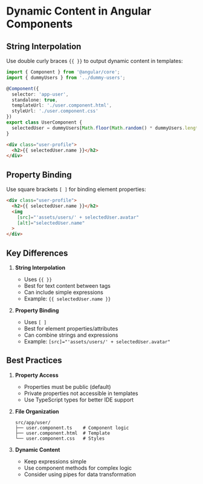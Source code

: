 # Dynamic Content in Angular Components

## String Interpolation

Use double curly braces `{{ }}` to output dynamic content in templates:

````typescript
import { Component } from '@angular/core';
import { dummyUsers } from '../dummy-users';

@Component({
  selector: 'app-user',
  standalone: true,
  templateUrl: './user.component.html',
  styleUrl: './user.component.css'
})
export class UserComponent {
  selectedUser = dummyUsers[Math.floor(Math.random() * dummyUsers.length)];
}
````

````html
<div class="user-profile">
  <h2>{{ selectedUser.name }}</h2>
</div>
````

## Property Binding

Use square brackets `[ ]` for binding element properties:

````html
<div class="user-profile">
  <h2>{{ selectedUser.name }}</h2>
  <img 
    [src]="'assets/users/' + selectedUser.avatar"
    [alt]="selectedUser.name"
  >
</div>
````

## Key Differences

1. **String Interpolation**
   - Uses `{{ }}`
   - Best for text content between tags
   - Can include simple expressions
   - Example: `{{ selectedUser.name }}`

2. **Property Binding**
   - Uses `[ ]`
   - Best for element properties/attributes
   - Can combine strings and expressions
   - Example: `[src]="'assets/users/' + selectedUser.avatar"`

## Best Practices

1. **Property Access**
   - Properties must be public (default)
   - Private properties not accessible in templates
   - Use TypeScript types for better IDE support

2. **File Organization**

   ```
   src/app/user/
   ├── user.component.ts    # Component logic
   ├── user.component.html  # Template
   └── user.component.css   # Styles
   ```

3. **Dynamic Content**
   - Keep expressions simple
   - Use component methods for complex logic
   - Consider using pipes for data transformation
